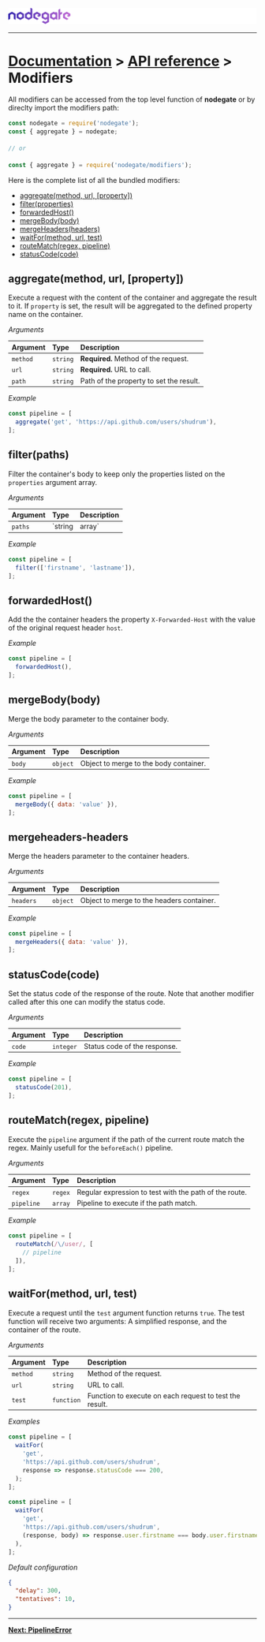 ![nodegate](../images/logo-documentation.png)

---

# [Documentation](README.md) > [API reference](api-reference.md) > Modifiers

All modifiers can be accessed from the top level function of **nodegate** or by direclty import the
modifiers path:

```js
const nodegate = require('nodegate');
const { aggregate } = nodegate;

// or

const { aggregate } = require('nodegate/modifiers');
```

Here is the complete list of all the bundled modifiers:

 - [aggregate(method, url, [property])](#aggregatemethod-url-property)
 - [filter(properties)](#filterproperties)
 - [forwardedHost()](#forwardedhost)
 - [mergeBody(body)](#mergebody-body)
 - [mergeHeaders(headers)](#mergeheaders-headers)
 - [waitFor(method, url, test)](#waitformethod-url-test)
 - [routeMatch(regex, pipeline)](#routematchregex-pipeline)
 - [statusCode(code)](#statuscodecode)

## aggregate(method, url, [property])

Execute a request with the content of the container and aggregate the result to it. If `property` is
set, the result will be aggregated to the defined property name on the container.

_Arguments_

| Argument | Type     | Description                                 |
| :------- | :------- | :------------------------------------------ |
| `method` | `string` | **Required.** Method of the request.        |
| `url`    | `string` | **Required.** URL to call.                  |
| `path`   | `string` | Path of the property to set the result.     |

_Example_

```js
const pipeline = [
  aggregate('get', 'https://api.github.com/users/shudrum'),
];
```

## filter(paths)

Filter the container's body to keep only the properties listed on the `properties` argument array.

_Arguments_

| Argument | Type           | Description                                        |
| :------- | :------------- | :------------------------------------------------- |
| `paths`  | `string|array` | **Required.** Paths or path to filter on the body. |

_Example_

```js
const pipeline = [
  filter(['firstname', 'lastname']),
];
```

## forwardedHost()

Add the the container headers the property `X-Forwarded-Host` with the value of the original request
header `host`.

_Example_

```js
const pipeline = [
  forwardedHost(),
];
```

## mergeBody(body)

Merge the body parameter to the container body.

_Arguments_

| Argument | Type     | Description                            |
| :------- | :------- | :------------------------------------- |
| `body`   | `object` | Object to merge to the body container. |

_Example_

```js
const pipeline = [
  mergeBody({ data: 'value' }),
];
```

## mergeheaders-headers

Merge the headers parameter to the container headers.

_Arguments_

| Argument    | Type     | Description                               |
| :---------- | :------- | :---------------------------------------- |
| `headers`   | `object` | Object to merge to the headers container. |

_Example_

```js
const pipeline = [
  mergeHeaders({ data: 'value' }),
];
```

## statusCode(code)

Set the status code of the response of the route. Note that another modifier called after this one
can modify the status code.

_Arguments_

| Argument | Type      | Description                  |
| :------- | :-------- | :--------------------------- |
| `code`   | `integer` | Status code of the response. |

_Example_

```js
const pipeline = [
  statusCode(201),
];
```

## routeMatch(regex, pipeline)

Execute the `pipeline` argument if the path of the current route match the regex.
Mainly usefull for the `beforeEach()` pipeline.

_Arguments_

| Argument   | Type    | Description                                            |
| :--------- | :------ | :----------------------------------------------------- |
| `regex`    | `regex` | Regular expression to test with the path of the route. |
| `pipeline` | `array` | Pipeline to execute if the path match.                 |

_Example_

```js
const pipeline = [
  routeMatch(/\/user/, [
    // pipeline
  ]),
];
```

## waitFor(method, url, test)

Execute a request until the `test` argument function returns `true`. The test function will receive
two arguments: A simplified response, and the container of the route.

_Arguments_

| Argument   | Type       | Description                                             |
| :--------- | :--------- | :------------------------------------------------------ |
| `method`   | `string`   | Method of the request.                                  |
| `url`      | `string`   | URL to call.                                            |
| `test`     | `function` | Function to execute on each request to test the result. |

_Examples_

```js
const pipeline = [
  waitFor(
    'get',
    'https://api.github.com/users/shudrum',
    response => response.statusCode === 200,
  );
];
```

```js
const pipeline = [
  waitFor(
    'get',
    'https://api.github.com/users/shudrum',
    (response, body) => response.user.firstname === body.user.firstname,
  ),
];
```

_Default configuration_

```json
{
  "delay": 300,
  "tentatives": 10,
}
```

---

**[Next: PipelineError](api-reference-pipelineerror.md)**
